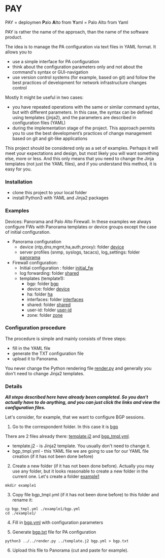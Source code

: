 # PAY
PAY = deploymen <b>P</b>alo <b>A</b>lto from <b>Y</b>aml = Palo Alto from Yaml

PAY is rather the name of the approach, than the name of the software product.

The idea is to manage the PA configuration via text files in YAML format. It allows you to
- use a simple interface for PA configuration
- think about the configuration parameters only and not about the command's syntax or GUI-navigation
- use version control systems (for example, based on git) and follow the best practices of development for network infrastructure changes control

Mostly It might be useful in two cases: 

- you have repeated operations with the same or similar command syntax, but with different parameters. In this case, the syntax can be defined using templates (jinja2), and the parameters are described in configuration files (YAML)
- during the implementation stage of the project. This approach permits you to use the best development’s practices of change management based on git and git-like applications

This project should be considered only as a set of examples. Perhaps it will meet your expectations and design, but most likely you will want something else, more or less.
And this only means that you need to change the Jinja templates (not just the YAML files), and if you understand this method, it is easy for you.

<h3>Installation</h3>

- clone this project to your local folder
- install Python3 with YAML and Jinja2 packages

<h3>Examples</h3>

Devices: Panorama and  Palo Alto Firewall.
In these examples we always configure FWs with Panorama templates or device groups except the case of initial configuration. 


- Panorama configuration 
  - device (ntp,dns,mgmt,ha,auth,proxy): folder <a href="https://github.com/nihole/PAY/tree/master/device">device</a>
  - server profiles (snmp, syslogs, tacacs), log_settings:  folder <a href="https://github.com/nihole/PAY/tree/master/panorama">panorama</a>
- Firewall configuration:
  - Initial configuration : folder <a href="https://github.com/nihole/PAY/tree/master/initial_fw">initial_fw</a>
  - log forwarding: folder <a href="https://github.com/nihole/PAY/tree/master/shared">shared</a>
  - templates (template1):
    - bgp: folder <a href="https://github.com/nihole/PAY/tree/master/template/bgp">bgp</a>
    - device: folder <a href= "https://github.com/nihole/PAY/tree/master/template/device">device</a>
    - ha: folder <a href= "https://github.com/nihole/PAY/tree/master/template/ha">ha</a>
    - interfaces: folder <a href= "https://github.com/nihole/PAY/tree/master/template/interfaces">interfaces</a>
    - shared: folder <a href= "https://github.com/nihole/PAY/tree/master/template/shared">shared</a>
    - user-id: folder <a href= "https://github.com/nihole/PAY/tree/master/template/user-id">user-id</a>
    - zone: folder <a href= "https://github.com/nihole/PAY/tree/master/template/zpne">zone</a>
  
<h3>Configuration procedure</h3>

The procedure is simple and mainly consists of three steps:

- fill in the YAML file
- generate the TXT configuration file 
- upload it to Panorama.  

You never change the Python rendering file <a href="https://github.com/nihole/PAY/blob/master/render.py">render.py</a> and generally you don't need to change Jinja2 templates.

<h3>Details</h3>

<b><em>All steps described here have already been completed. So you don't actually have to do anything, and you can just click the links and view the configuration files.</em></b>

Let's consider, for example, that we want to configure BGP sessions.

1. Go to the correspondent folder. In this case it is  <a href="https://github.com/nihole/PAY/tree/master/template/bgp">bgp</a>

There are 2 files already there: <a href="https://github.com/nihole/PAY/blob/master/template/bgp/template.j2">template.j2</a> and <a href="https://github.com/nihole/PAY/blob/master/template/bgp/bgp_tmpl.yml">bgp_tmpl.yml</a>.
- template.j2 - is Jinja2 template. You usually don't need to change it.
- bgp_tmpl.yml - this YAML file we are going to use for our YAML file creation (if it has not been done before)

2. Create a new folder (if it has not been done before). Actually you may use any folder, but it looks reasonable to create a new folder in the current one. Let's create a folder <a href="https://github.com/nihole/PAY/tree/master/template/bgp/example1">example1</a> 

```
mkdir example1
```

3. Copy file bgp_tmpl.yml (if it has not been done before) to this folder and rename it:

```
cp bgp_tmpl.yml ./example1/bgp.yml
cd ./example1/
```

4. Fill in <a href="https://github.com/nihole/PAY/blob/master/template/bgp/example1/bgp.yml">bgp.yml</a> with configuration parameters

5. Generate <a href="https://github.com/nihole/PAY/blob/master/template/bgp/example1/bgp.txt">bgp.txt</a> file for PA configuration 

```
python3 ../../render.py ../template.j2 bgp.yml > bgp.txt
```

6. Upload this file to Panorama (cut and paste for example).
